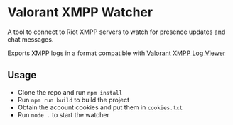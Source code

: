 # Valorant XMPP Watcher

A tool to connect to Riot XMPP servers to watch for presence updates and chat messages.

Exports XMPP logs in a format compatible with [Valorant XMPP Log Viewer](https://github.com/techchrism/valorant-xmpp-log-viewer)

## Usage
- Clone the repo and run `npm install`
- Run `npm run build` to build the project
- Obtain the account cookies and put them in `cookies.txt`
- Run `node .` to start the watcher
